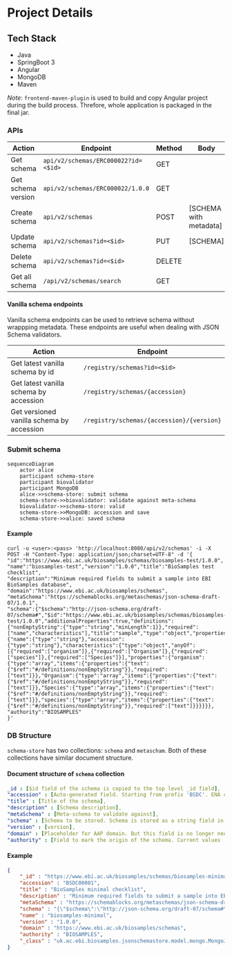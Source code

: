 # Project Details

## Tech Stack
- Java
- SpringBoot 3
- Angular
- MongoDB
- Maven

*Note*: 
`frontend-maven-plugin` is used to build and copy Angular project during the build process. Threfore, whole application is packaged in the final jar. 


### APIs
| Action             | Endpoint                            | Method | Body     |
|--------------------|-------------------------------------|--------|----------|
| Get schema         | `api/v2/schemas/ERC000022?id=<$id>` | GET    |          |
| Get schema version | `api/v2/schemas/ERC000022/1.0.0`    | GET    |          |
| Create schema      | `api/v2/schemas`                    | POST   | [SCHEMA with metadata] |
| Update schema      | `api/v2/schemas?id=<$id>`           | PUT    | [SCHEMA] |
| Delete schema      | `api/v2/schemas?id=<$id>`           | DELETE |          |
| Get all schema     | `/api/v2/schemas/search`            | GET    |          | 
  
#### Vanilla schema endpoints
Vanilla schema endpoints can be used to retrieve schema without wrappping metadata. These endpoints are useful when dealing with JSON Schema validators. 

| Action                                    | Endpoint                                  |
|-------------------------------------------|-------------------------------------------|
| Get latest vanilla schema by id           | `/registry/schemas?id=<$id>`              |
| Get latest vanilla schema by accession    | `/registry/schemas/{accession}`           |
| Get versioned vanilla schema by accession | `/registry/schemas/{accession}/{version}` | 


### Submit schema
```mermaid
sequenceDiagram
    actor alice
    participant schema-store
    participant biovalidator
    participant MongoDB
    alice->>schema-store: submit schema
    schema-store->>biovalidator: validate against meta-schema
    biovalidator->>schema-store: valid
    schema-store->>MongoDB: accession and save
    schema-store->>alice: saved schema
```
#### Example
```shell
curl -u <user>:<pass> 'http://localhost:8080/api/v2/schemas' -i -X POST -H "Content-Type: application/json;charset=UTF-8" -d '{
"id":"https://www.ebi.ac.uk/biosamples/schemas/biosamples-test/1.0.0",
"name":"biosamples-test","version":"1.0.0","title":"BioSamples test checklist",
"description":"Minimum required fields to submit a sample into EBI BioSamples database",
"domain":"https://www.ebi.ac.uk/biosamples/schemas",
"metaSchema":"https://schemablocks.org/metaschemas/json-schema-draft-07/1.0.1",
"schema":{"$schema":"http://json-schema.org/draft-07/schema#","$id":"https://www.ebi.ac.uk/biosamples/schemas/biosamples-test/1.0.0","additionalProperties":true,"definitions":{"nonEmptyString":{"type":"string","minLength":1}},"required":["name","characteristics"],"title":"sample","type":"object","properties":{"name":{"type":"string"},"accession":{"type":"string"},"characteristics":{"type":"object","anyOf":[{"required":["organism"]},{"required":["Organism"]},{"required":["species"]},{"required":["Species"]}],"properties":{"organism":{"type":"array","items":{"properties":{"text":{"$ref":"#/definitions/nonEmptyString"}},"required":["text"]}},"Organism":{"type":"array","items":{"properties":{"text":{"$ref":"#/definitions/nonEmptyString"}},"required":["text"]}},"Species":{"type":"array","items":{"properties":{"text":{"$ref":"#/definitions/nonEmptyString"}},"required":["text"]}},"species":{"type":"array","items":{"properties":{"text":{"$ref":"#/definitions/nonEmptyString"}},"required":["text"]}}}}}},
"authority":"BIOSAMPLES"
}'
```

### DB Structure
`schema-store` has two collections: `schema` and `metascham`. Both of these collections have similar document structure. 
#### Document structure of `schema` collection 
```yaml
_id : [$id field of the schema is copied to the top level _id field],
"accession" : [Auto-generated field. Starting from prefix 'BSDC'. ENA checklists are imported with 'ERC' prefix],
"title" : [Title of the schema],
"description" : [Schema description],
"metaSchema" : [Meta-schema to validate against],
"schema" : [Schema to be stored. Schema is stored as a string field in the database],
"version" : [version],
"domain" : [Placeholder for AAP domain. But this field is no longer neede],
"authority" : [Field to mark the origin of the schema. Current values 'BIOSAMPLES', 'ENA']
```
#### Example
```json
{
    "_id" : "https://www.ebi.ac.uk/biosamples/schemas/biosamples-minimal/1.0.0",
    "accession" : "BSDC00001",
    "title" : "BioSamples minimal checklist",
    "description" : "Minimum required fields to submit a sample into EBI BioSamples database",
    "metaSchema" : "https://schemablocks.org/metaschemas/json-schema-draft-07/1.0.1",
    "schema" : "{\"$schema\":\"http://json-schema.org/draft-07/schema#\",\"$id\":\"https://www.ebi.ac.uk/biosamples/schemas/biosamples-minimal/1.0.0\",\"additionalProperties\":true,\"definitions\":{\"nonEmptyString\":{\"type\":\"string\",\"minLength\":1}},\"required\":[\"name\",\"characteristics\"],\"title\":\"sample\",\"type\":\"object\",\"properties\":{\"name\":{\"type\":\"string\"},\"accession\":{\"type\":\"string\"},\"characteristics\":{\"type\":\"object\",\"anyOf\":[{\"required\":[\"organism\"]},{\"required\":[\"Organism\"]},{\"required\":[\"species\"]},{\"required\":[\"Species\"]}],\"properties\":{\"organism\":{\"type\":\"array\",\"items\":{\"properties\":{\"text\":{\"$ref\":\"#/definitions/nonEmptyString\"}},\"required\":[\"text\"]}},\"Organism\":{\"type\":\"array\",\"items\":{\"properties\":{\"text\":{\"$ref\":\"#/definitions/nonEmptyString\"}},\"required\":[\"text\"]}},\"Species\":{\"type\":\"array\",\"items\":{\"properties\":{\"text\":{\"$ref\":\"#/definitions/nonEmptyString\"}},\"required\":[\"text\"]}},\"species\":{\"type\":\"array\",\"items\":{\"properties\":{\"text\":{\"$ref\":\"#/definitions/nonEmptyString\"}},\"required\":[\"text\"]}}}}}}",
    "name" : "biosamples-minimal",
    "version" : "1.0.0",
    "domain" : "https://www.ebi.ac.uk/biosamples/schemas",
    "authority" : "BIOSAMPLES",
    "_class" : "uk.ac.ebi.biosamples.jsonschemastore.model.mongo.MongoJsonSchema"
}
```

